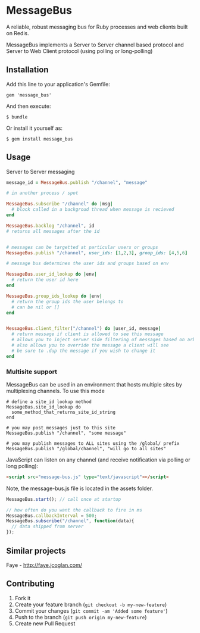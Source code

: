 # MessageBus

A reliable, robust messaging bus for Ruby processes and web clients built on Redis.

MessageBus implements a Server to Server channel based protocol and Server to Web Client protocol (using polling or long-polling)


## Installation

Add this line to your application's Gemfile:

    gem 'message_bus'

And then execute:

    $ bundle

Or install it yourself as:

    $ gem install message_bus

## Usage

Server to Server messaging

```ruby
message_id = MessageBus.publish "/channel", "message"

# in another process / spot

MessageBus.subscribe "/channel" do |msg|
  # block called in a backgroud thread when message is recieved
end

MessageBus.backlog "/channel", id
# returns all messages after the id


# messages can be targetted at particular users or groups
MessageBus.publish "/channel", user_ids: [1,2,3], group_ids: [4,5,6]

# message bus determines the user ids and groups based on env

MessageBus.user_id_lookup do |env|
  # return the user id here
end

MessageBus.group_ids_lookup do |env|
  # return the group ids the user belongs to
  # can be nil or []
end


MessageBus.client_filter("/channel") do |user_id, message|
  # return message if client is allowed to see this message
  # allows you to inject server side filtering of messages based on arbitrary rules
  # also allows you to override the message a client will see
  # be sure to .dup the message if you wish to change it
end

```

### Multisite support

MessageBus can be used in an environment that hosts multiple sites by multiplexing channels. To use this mode

```
# define a site_id lookup method
MessageBus.site_id_lookup do
  some_method_that_returns_site_id_string
end

# you may post messages just to this site
MessageBus.publish "/channel", "some message"

# you may publish messages to ALL sites using the /global/ prefix
MessageBus.publish "/global/channel", "will go to all sites"
```

JavaScript can listen on any channel (and receive notification via polling or long polling):

```html
<script src="message-bus.js" type="text/javascript"></script>
```
Note, the message-bus.js file is located in the assets folder.

```javascript
MessageBus.start(); // call once at startup

// how often do you want the callback to fire in ms
MessageBus.callbackInterval = 500;
MessageBus.subscribe("/channel", function(data){
  // data shipped from server
});


```


## Similar projects

Faye - http://faye.jcoglan.com/

## Contributing

1. Fork it
2. Create your feature branch (`git checkout -b my-new-feature`)
3. Commit your changes (`git commit -am 'Added some feature'`)
4. Push to the branch (`git push origin my-new-feature`)
5. Create new Pull Request
